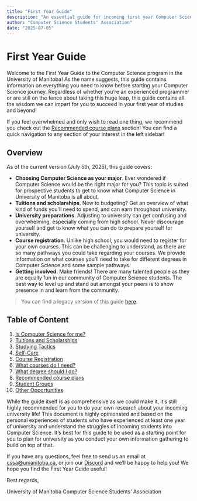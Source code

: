 ```yaml
---
title: "First Year Guide"
description: "An essential guide for incoming first year Computer Science students"
author: "Computer Science Students' Association"
date: "2025-07-05"
---
```


# First Year Guide

Welcome to the First Year Guide to the Computer Science program in the University of Manitoba! As the name suggests, this guide contains information on everything you need to know before starting your Computer Science journey. Regardless of whether you’re an experienced programmer or are still on the fence about taking this huge leap, this guide contains all the wisdom we can impart for you to succeed in your first year of studies and beyond!

If you feel overwhelmed and only wish to read one thing, we recommend you check out the [Recommended course plans](./first-year-guide/8-recommended-course-plans) section! You can find a quick navigation to any section of your interest in the left sidebar!

## Overview

As of the current version (July 5th, 2025), this guide covers:
- **Choosing Computer Science as your major**. Ever wondered if Computer Science would be the right major for you? This topic is suited for prospective students to get to know what Computer Science in University of Manitoba is all about.
- **Tuitions and scholarships**. New to budgeting? Get an overview of what kind of funds you'll need to spend, and can earn throughout university.
- **University preparations**. Adjusting to university can get confusing and overwhelming, especially coming from high school. Never discourage yourself and get to know what you can do to prepare yourself for university.
- **Course registration**. Unlike high school, you would need to register for your own courses. This can be challenging to understand, as there are so many pathways you could take regarding your courses. We provide information on what courses you’ll need to take for different degrees in Computer Science and some sample pathways.
- **Getting involved**. Make friends! There are many talented people as they are equally fun in our community of Computer Science students. The best way to level up and stand out amongst your peers is to show presence in and learn from the community.

> You can find a legacy version of this guide [here](https://www.umanitobacssa.ca/docs/firstYearGuide.pdf).

## Table of Content

1. [Is Computer Science for me?](./first-year-guide/1-is-computer-science-for-me)
2. [Tuitions and Scholarships](./first-year-guide/2-tuitions-and-scholarships)
3. [Studying Tactics](./first-year-guide/3-studying-tactics)
4. [Self-Care](./first-year-guide/4-self-care)
5. [Course Registration](./first-year-guide/5-course-registration)
6. [What courses do I need?](./first-year-guide/6-what-courses-do-i-need)
7. [What degree should I do?](./first-year-guide/7-what-degree-should-i-do)
8. [Recommended course plans](./first-year-guide/8-recommended-course-plans)
9. [Student Groups](./first-year-guide/9-student-groups)
10. [Other Opportunities](./first-year-guide/A-other-opportunities)

While the guide itself is as comprehensive as we could make it, it’s still highly recommended for you to do your own research about your incoming university life! This document is highly opinionated and based on the personal experiences of students who have experienced at least one year of university and understand the struggles of incoming students into Computer Science. It’s best for this guide to be used as a starting point for you to plan for university as you conduct your own information gathering to build on top of that.

If you have any questions, feel free to send us an email at [cssa@umanitoba.ca](mailto:cssa@umanitoba.ca), or join our [Discord](https://discord.umanitobacssa.ca/) and we’ll be happy to help you! We hope you find the First Year Guide useful!

Best regards,

University of Manitoba Computer Science Students’ Association
